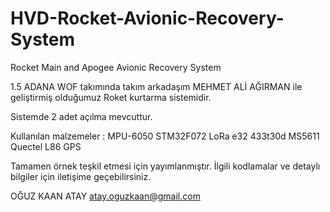 # HVD-Rocket-Avionic-Recovery-System
Rocket Main and Apogee Avionic Recovery System

1.5 ADANA WOF takımında takım arkadaşım MEHMET ALİ AĞIRMAN ile geliştirmiş olduğumuz Roket kurtarma sistemidir. 

Sistemde 2 adet açılma mevcuttur.

Kullanılan malzemeler :
MPU-6050
STM32F072
LoRa e32 433t30d
MS5611
Quectel L86 GPS


Tamamen örnek teşkil etmesi için yayımlanmıştır. İlgili kodlamalar ve detaylı bilgiler için iletişime geçebilirsiniz. 

OĞUZ KAAN ATAY
atay.oguzkaan@gmail.com
